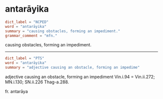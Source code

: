 # antarāyika

``` toml
dict_label = "NCPED"
word = "antarāyika"
summary = "causing obstacles, forming an impediment."
grammar_comment = "mfn."
```

causing obstacles, forming an impediment.

--------------------

``` toml
dict_label = "PTS"
word = "antarāyika"
summary = "adjective causing an obstacle, forming an impedime"
```

adjective causing an obstacle, forming an impediment Vin.i.94 = Vin.ii.272; MN.i.130; SN.ii.226 Thag\-a.288.

fr. antarāya


